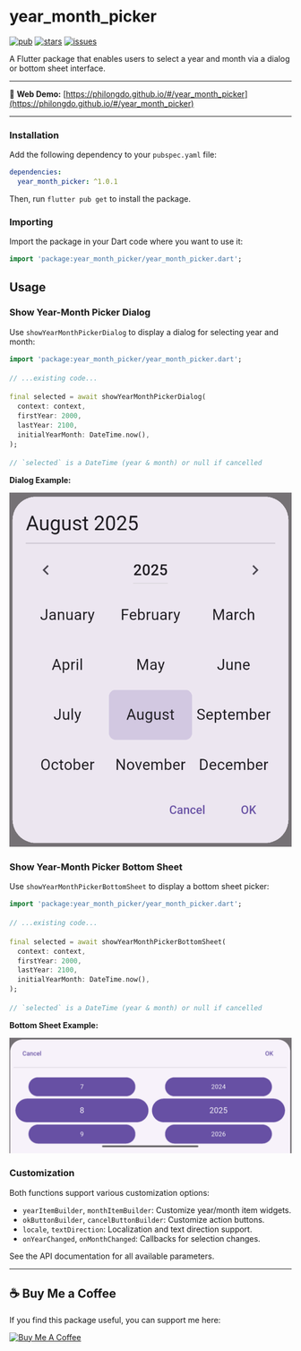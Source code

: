 # year_month_picker
[![pub](https://img.shields.io/pub/v/year_month_picker?label=pub&logo=dart)](https://pub.dev/packages/year_month_picker/install)
[![stars](https://img.shields.io/github/stars/PhiLongDo/year_month_picker?logo=github)](https://github.com/PhiLongDo/year_month_picker)
[![issues](https://img.shields.io/github/issues/PhiLongDo/year_month_picker?logo=github)](https://github.com/PhiLongDo/year_month_picker/issues) 

A Flutter package that enables users to select a year and month via a dialog or bottom sheet interface.

---

🚀 **Web Demo:** [https://philongdo.github.io/#/year_month_picker](https://philongdo.github.io/#/year_month_picker)

---

### Installation

Add the following dependency to your `pubspec.yaml` file:

```yaml
dependencies:
  year_month_picker: ^1.0.1
```

Then, run `flutter pub get` to install the package.

### Importing

Import the package in your Dart code where you want to use it:

```dart
import 'package:year_month_picker/year_month_picker.dart';
```

## Usage

### Show Year-Month Picker Dialog

Use `showYearMonthPickerDialog` to display a dialog for selecting year and month:

```dart
import 'package:year_month_picker/year_month_picker.dart';

// ...existing code...

final selected = await showYearMonthPickerDialog(
  context: context,
  firstYear: 2000,
  lastYear: 2100,
  initialYearMonth: DateTime.now(),
);

// `selected` is a DateTime (year & month) or null if cancelled
```

**Dialog Example:**

![Dialog Screenshot](https://github.com/PhiLongDo/year_month_picker/blob/main/Screenshot/Screenshot_dialog.PNG?raw=true)

### Show Year-Month Picker Bottom Sheet

Use `showYearMonthPickerBottomSheet` to display a bottom sheet picker:

```dart
import 'package:year_month_picker/year_month_picker.dart';

// ...existing code...

final selected = await showYearMonthPickerBottomSheet(
  context: context,
  firstYear: 2000,
  lastYear: 2100,
  initialYearMonth: DateTime.now(),
);

// `selected` is a DateTime (year & month) or null if cancelled
```

**Bottom Sheet Example:**

![Bottom Sheet Screenshot](https://github.com/PhiLongDo/year_month_picker/blob/main/Screenshot/Screenshot_bottom_sheet.PNG?raw=true)

### Customization

Both functions support various customization options:
- `yearItemBuilder`, `monthItemBuilder`: Customize year/month item widgets.
- `okButtonBuilder`, `cancelButtonBuilder`: Customize action buttons.
- `locale`, `textDirection`: Localization and text direction support.
- `onYearChanged`, `onMonthChanged`: Callbacks for selection changes.

See the API documentation for all available parameters.

---

## ☕ Buy Me a Coffee

If you find this package useful, you can support me here:

[![Buy Me A Coffee](https://img.buymeacoffee.com/button-api/?text=Buy%20me%20a%20coffee&slug=dplong&button_colour=FFDD00&font_colour=000000&font_family=Cookie&outline_colour=000000&coffee_colour=ffffff)](https://buymeacoffee.com/dplong)

